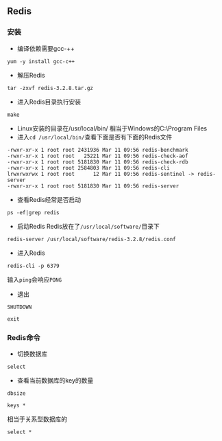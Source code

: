 ## Redis

### 安装
* 编译依赖需要gcc-++
```
yum -y install gcc-c++
```

* 解压Redis
```
tar -zxvf redis-3.2.8.tar.gz
```

* 进入Redis目录执行安装
```
make
```
* Linux安装的目录在/usr/local/bin/ 相当于Windows的C:\Program Files
* 进入`cd /usr/local/bin/`查看下面是否有下面的Redis文件
```
-rwxr-xr-x 1 root root 2431936 Mar 11 09:56 redis-benchmark
-rwxr-xr-x 1 root root   25221 Mar 11 09:56 redis-check-aof
-rwxr-xr-x 1 root root 5181830 Mar 11 09:56 redis-check-rdb
-rwxr-xr-x 1 root root 2584803 Mar 11 09:56 redis-cli
lrwxrwxrwx 1 root root      12 Mar 11 09:56 redis-sentinel -> redis-server
-rwxr-xr-x 1 root root 5181830 Mar 11 09:56 redis-server
```

* 查看Redis经常是否启动
```
ps -ef|grep redis
```

* 启动Redis
Redis放在了`/usr/local/software/`目录下
```
redis-server /usr/local/software/redis-3.2.8/redis.conf
```
* 进入Redis
```
redis-cli -p 6379
```
输入`ping`会响应`PONG`
* 退出
```
SHUTDOWN
```
```
exit
```

### Redis命令
* 切换数据库
```
select
```
* 查看当前数据库的key的数量
```
dbsize
```

```
keys *
```
相当于关系型数据库的

```
select *
```
